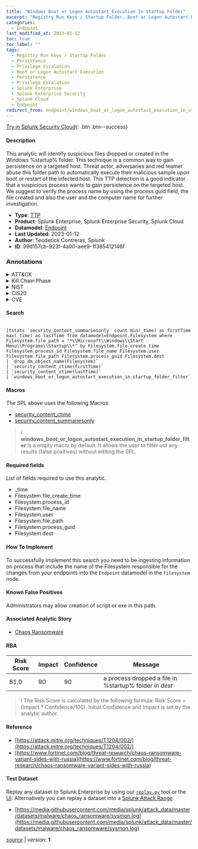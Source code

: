 ```yaml
---
title: "Windows Boot or Logon Autostart Execution In Startup Folder"
excerpt: "Registry Run Keys / Startup Folder, Boot or Logon Autostart Execution"
categories:
  - Endpoint
last_modified_at: 2023-01-12
toc: true
toc_label: ""
tags:
  - Registry Run Keys / Startup Folder
  - Persistence
  - Privilege Escalation
  - Boot or Logon Autostart Execution
  - Persistence
  - Privilege Escalation
  - Splunk Enterprise
  - Splunk Enterprise Security
  - Splunk Cloud
  - Endpoint
redirect_from: endpoint/windows_boot_or_logon_autostart_execution_in_startup_folder/
---
```




[Try in Splunk Security Cloud](https://www.splunk.com/en_us/cyber-security.html){: .btn .btn--success}

#### Description

This analytic will identify suspicious files dropped or created in the Windows %startup% folder. This technique is a common way to gain persistence on a targeted host. Threat actor, adversaries and red teamer abuse this folder path to automatically execute their malicious sample upon boot or restart of the infected host. This TTP detection is a good indicator that a suspicious process wants to gain persistence on the targeted host. We suggest to verify the process name by using the process guid field, the file created and also the user and the computer name for further investigation.

- **Type**: [TTP](https://github.com/splunk/security_content/wiki/Detection-Analytic-Types)
- **Product**: Splunk Enterprise, Splunk Enterprise Security, Splunk Cloud
- **Datamodel**: [Endpoint](https://docs.splunk.com/Documentation/CIM/latest/User/Endpoint)
- **Last Updated**: 2023-01-12
- **Author**: Teoderick Contreras, Splunk
- **ID**: 99d157cb-923f-4a00-aee9-1f385412146f

### Annotations
<details>
  <summary>ATT&CK</summary>

<div markdown="1">

#### [ATT&CK](https://attack.mitre.org/)

| ID          | Technique   | Tactic         |
| ----------- | ----------- |--------------- |
| [T1547.001](https://attack.mitre.org/techniques/T1547/001/) | Registry Run Keys / Startup Folder | Persistence, Privilege Escalation |

| [T1547](https://attack.mitre.org/techniques/T1547/) | Boot or Logon Autostart Execution | Persistence, Privilege Escalation |

</div>
</details>


<details>
  <summary>Kill Chain Phase</summary>

<div markdown="1">

* Exploitation


</div>
</details>


<details>
  <summary>NIST</summary>

<div markdown="1">

* DE.CM



</div>
</details>

<details>
  <summary>CIS20</summary>

<div markdown="1">

* CIS 3
* CIS 5
* CIS 16



</div>
</details>

<details>
  <summary>CVE</summary>

<div markdown="1">


</div>
</details>


#### Search

```

|tstats `security_content_summariesonly` count min(_time) as firstTime max(_time) as lastTime from datamodel=Endpoint.Filesystem where Filesystem.file_path = "*\\Microsoft\\Windows\\Start Menu\\Programs\\Startup\\*" by Filesystem.file_create_time Filesystem.process_id Filesystem.file_name Filesystem.user Filesystem.file_path Filesystem.process_guid Filesystem.dest 
| `drop_dm_object_name(Filesystem)` 
| `security_content_ctime(firstTime)` 
| `security_content_ctime(lastTime)` 
| `windows_boot_or_logon_autostart_execution_in_startup_folder_filter`
```

#### Macros
The SPL above uses the following Macros:
* [security_content_ctime](https://github.com/splunk/security_content/blob/develop/macros/security_content_ctime.yml)
* [security_content_summariesonly](https://github.com/splunk/security_content/blob/develop/macros/security_content_summariesonly.yml)

> :information_source:
> **windows_boot_or_logon_autostart_execution_in_startup_folder_filter** is a empty macro by default. It allows the user to filter out any results (false positives) without editing the SPL.



#### Required fields
List of fields required to use this analytic.
* _time
* Filesystem.file_create_time
* Filesystem.process_id
* Filesystem.file_name
* Filesystem.user
* Filesystem.file_path
* Filesystem.process_guid
* Filesystem.dest



#### How To Implement
To successfully implement this search you need to be ingesting information on process that include the name of the Filesystem responsible for the changes from your endpoints into the `Endpoint` datamodel in the `Filesystem` node.
#### Known False Positives
Administrators may allow creation of script or exe in this path.

#### Associated Analytic Story
* [Chaos Ransomware](/stories/chaos_ransomware)




#### RBA

| Risk Score  | Impact      | Confidence   | Message      |
| ----------- | ----------- |--------------|--------------|
| 81.0 | 90 | 90 | a process dropped a file in %startup% folder in $dest$ |


> :information_source:
> The Risk Score is calculated by the following formula: Risk Score = (Impact * Confidence/100). Initial Confidence and Impact is set by the analytic author.


#### Reference

* [https://attack.mitre.org/techniques/T1204/002/](https://attack.mitre.org/techniques/T1204/002/)
* [https://www.fortinet.com/blog/threat-research/chaos-ransomware-variant-sides-with-russia](https://www.fortinet.com/blog/threat-research/chaos-ransomware-variant-sides-with-russia)



#### Test Dataset
Replay any dataset to Splunk Enterprise by using our [`replay.py`](https://github.com/splunk/attack_data#using-replaypy) tool or the [UI](https://github.com/splunk/attack_data#using-ui).
Alternatively you can replay a dataset into a [Splunk Attack Range](https://github.com/splunk/attack_range#replay-dumps-into-attack-range-splunk-server)

* [https://media.githubusercontent.com/media/splunk/attack_data/master/datasets/malware/chaos_ransomware/sysmon.log](https://media.githubusercontent.com/media/splunk/attack_data/master/datasets/malware/chaos_ransomware/sysmon.log)



[*source*](https://github.com/splunk/security_content/tree/develop/detections/endpoint/windows_boot_or_logon_autostart_execution_in_startup_folder.yml) \| *version*: **1**